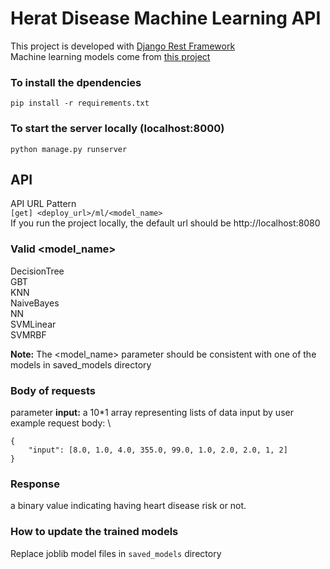 # Herat Disease Machine Learning API
This project is developed with [Django Rest Framework](https://www.django-rest-framework.org/) \
Machine learning models come from [this project](https://github.com/HaomingJue/Heart-Disease-Detection)  

### To install the dpendencies
<code>pip install -r requirements.txt</code>
### To start the server locally (localhost:8000)
<code>python manage.py runserver</code>

## API
API URL Pattern \
<code>[get] <deploy_url>/ml/<model_name></code> \
If you run the project locally, the default url should be http://localhost:8080

### Valid <model_name>
DecisionTree \
GBT \
KNN \
NaiveBayes \
NN \
SVMLinear \
SVMRBF 

**Note:** The <model_name> parameter should be consistent with one of the models in saved_models directory

### Body of requests
parameter **input:** a 10*1 array representing lists of data input by user \
example request body: \

    {
        "input": [8.0, 1.0, 4.0, 355.0, 99.0, 1.0, 2.0, 2.0, 1, 2]
    }


### Response
a binary value indicating having heart disease risk or not.

### How to update the trained models
Replace joblib model files in <code>saved_models</code> directory


